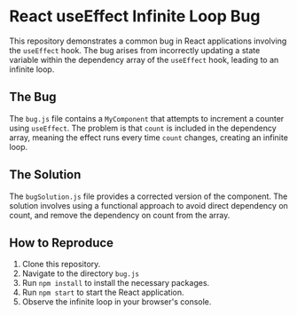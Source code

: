 # React useEffect Infinite Loop Bug
This repository demonstrates a common bug in React applications involving the `useEffect` hook.  The bug arises from incorrectly updating a state variable within the dependency array of the `useEffect` hook, leading to an infinite loop.

## The Bug
The `bug.js` file contains a `MyComponent` that attempts to increment a counter using `useEffect`.  The problem is that `count` is included in the dependency array, meaning the effect runs every time `count` changes, creating an infinite loop.

## The Solution
The `bugSolution.js` file provides a corrected version of the component. The solution involves using a functional approach to avoid direct dependency on count, and remove the dependency on count from the array. 

## How to Reproduce
1. Clone this repository.
2. Navigate to the directory `bug.js`
3. Run `npm install` to install the necessary packages. 
4. Run `npm start` to start the React application.
5. Observe the infinite loop in your browser's console.
